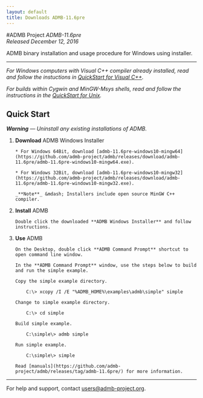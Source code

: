 ```yaml
---
layout: default
title: Downloads ADMB-11.6pre
---
```


#ADMB Project 
*ADMB-11.6pre*  
*Released December 12, 2016*  

ADMB binary installation and usage procedure for Windows using installer.

---

_For Windows computers with Visual C++ compiler already installed, 
read and follow the instuctions in [QuickStart for Visual C++](QuickStartVisualC.html)._

_For builds within *Cygwin* and *MinGW-Msys* shells, read and follow the
instructions in the [QuickStart for Unix](QuickStartUnix.html)._

Quick Start
-----------
_**Warning** &mdash; Uninstall any existing installations of ADMB._

1. **Download** ADMB Windows Installer

       * For Windows 64Bit, download [admb-11.6pre-windows10-mingw64](https://github.com/admb-project/admb/releases/download/admb-11.6pre/admb-11.6pre-windows10-mingw64.exe).

       * For Windows 32Bit, download [admb-11.6pre-windows10-mingw32](https://github.com/admb-project/admb/releases/download/admb-11.6pre/admb-11.6pre-windows10-mingw32.exe).

       _**Note**_ &mdash; Installers include open source MinGW C++ compiler.

2. **Install** ADMB 

       Double click the downloaded **ADMB Windows Installer** and follow instructions.

3. **Use** ADMB

       On the Desktop, double click **ADMB Command Prompt** shortcut to open command line window.

       In the **ADMB Command Prompt** window, use the steps below to build and run the simple example.
 
       Copy the simple example directory.

           C:\> xcopy /I /E "%ADMB_HOME%\examples\admb\simple" simple

       Change to simple example directory.       

           C:\> cd simple

       Build simple example.

           C:\simple\> admb simple

       Run simple example.

           C:\simple\> simple

       Read [manuals](https://github.com/admb-project/admb/releases/tag/admb-11.6pre/) for more information.

---
For help and support, contact <users@admb-project.org>.
